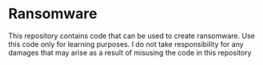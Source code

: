 # Ransomware
This repository contains code that can be used to create ransomware. Use this code only for learning purposes. I do not take responsibility for any damages that may arise as a result of misusing the code in this repository
